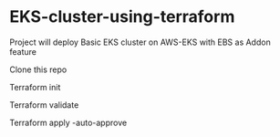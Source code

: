 # EKS-cluster-using-terraform
Project will deploy Basic EKS cluster on AWS-EKS with EBS as Addon feature

Clone this repo

Terraform init

Terraform validate

Terraform apply -auto-approve
